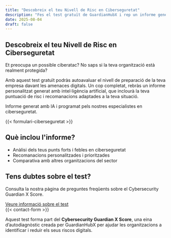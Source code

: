 ```yaml
---
title: "Descobreix el teu Nivell de Risc en Ciberseguretat"
description: "Fes el test gratuït de GuardianHubX i rep un informe generat amb IA amb la teva puntuació i recomanacions personalitzades per millorar la seguretat digital de la teva organització."
date: 2025-08-04
draft: false
---
```


<section class="section">
  <div class="container">
    <h1 class="title-xl">Descobreix el teu Nivell de Risc en Ciberseguretat</h1>
    <p class="lead">Et preocupa un possible ciberatac? No saps si la teva organització està realment protegida?</p>
    <p>
      Amb aquest test gratuït podràs autoavaluar el nivell de preparació de la teva empresa davant les amenaces digitals. Un cop completat, rebràs un informe personalitzat generat amb intel·ligència artificial, que inclourà la teva puntuació de risc i recomanacions adaptades a la teva situació.
    </p>
    <p class="text-muted small">
      Informe generat amb IA i programat pels nostres especialistes en ciberseguretat.
    </p>
  </div>
</section>

<section class="section">
  <div class="container">
    {{< formulari-ciberseguretat >}}
  </div>
</section>

<section class="section">
  <div class="container">
    <h2 class="title">Què inclou l'informe?</h2>
    <ul class="list-disc ml-4">
      <li>Anàlisi dels teus punts forts i febles en ciberseguretat</li>
      <li>Recomanacions personalitzades i prioritzades</li>
      <li>Comparativa amb altres organitzacions del sector</li>
    </ul>
  </div>
</section>

<section class="section bg-primary text-white text-center callout py-5 rounded">
  <div class="container">
    <h2 class="title-lg">Tens dubtes sobre el test?</h2>
    <p class="lead">Consulta la nostra pàgina de preguntes freqüents sobre el Cybersecurity Guardian X Score.</p>
    <a href="/ca/test-ciberseguretat/" class="btn btn-light btn-lg">Veure informació sobre el test</a>
  </div>
</section>

<section class="contact-section">
  <div class="container">
    {{< contact-form >}}
  </div>
</section>

<section class="section">
  <div class="container">
    <p class="text-muted small">
      Aquest test forma part del <strong>Cybersecurity Guardian X Score</strong>, una eina d’autodiagnòstic creada per GuardianHubX per ajudar les organitzacions a identificar i reduir els seus riscos digitals.
    </p>
  </div>
</section>